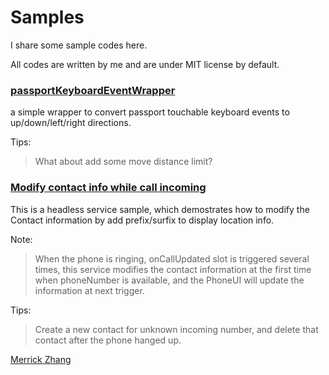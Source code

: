 Samples
=======

I share some sample codes here.

All codes are written by me and are under MIT license by default.

### [passportKeyboardEventWrapper](https://github.com/anpho/samples/blob/master/passportKeyboardEventWrapper.js)

a simple wrapper to convert passport touchable keyboard events to up/down/left/right directions.

Tips:
>What about add some move distance limit?

### [Modify contact info while call incoming](https://github.com/anpho/samples/blob/master/CallerLocation.cpp)

This is a headless service sample, which demostrates how to modify the Contact information by add prefix/surfix to display location info. 

Note:
>When the phone is ringing, onCallUpdated slot is triggered several times, this service modifies the contact information at the first time when phoneNumber is available, and the PhoneUI will update the information at next trigger.

Tips:
>Create a new contact for unknown incoming number, and delete that contact after the phone hanged up.






[Merrick Zhang](http://anpho.github.io)
